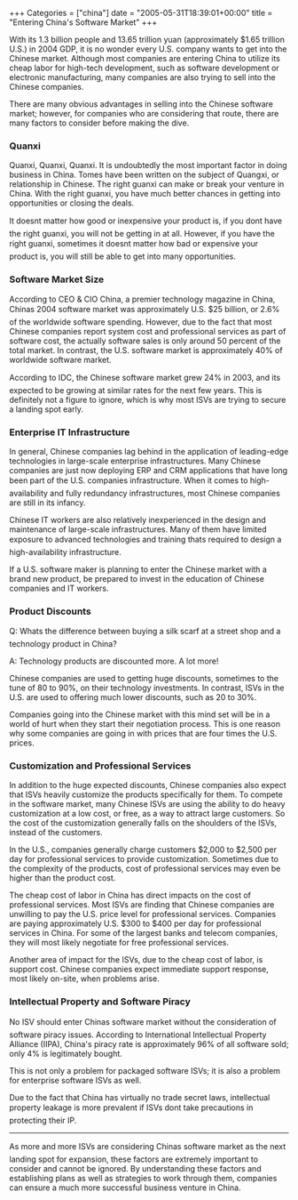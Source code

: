 +++
Categories = ["china"]
date = "2005-05-31T18:39:01+00:00"
title = "Entering China's Software Market"
+++

With its 1.3 billion people and 13.65 trillion yuan (approximately $1.65 trillion U.S.) in 2004 GDP, it is no wonder every U.S. company wants to get into the Chinese market. Although most companies are entering China to utilize its cheap labor for high-tech development, such as software development or electronic manufacturing, many companies are also trying to sell into the Chinese companies.

There are many obvious advantages in selling into the Chinese software market; however, for companies who are considering that route, there are many factors to consider before making the dive.

### Quanxi

Quanxi, Quanxi, Quanxi. It is undoubtedly the most important factor in doing business in China. Tomes have been written on the subject of Quangxi, or relationship in Chinese. The right guanxi can make or break your venture in China. With the right guanxi, you have much better chances in getting into opportunities or closing the deals.

It doesnt matter how good or inexpensive your product is, if you dont have the right guanxi, you will not be getting in at all. However, if you have the right guanxi, sometimes it doesnt matter how bad or expensive your product is, you will still be able to get into many opportunities.

### Software Market Size

According to CEO & CIO China, a premier technology magazine in China, Chinas 2004 software market was approximately U.S. $25 billion, or 2.6% of the worldwide software spending. However, due to the fact that most Chinese companies report system cost and professional services as part of software cost, the actually software sales is only around 50 percent of the total market. In contrast, the U.S. software market is approximately 40% of worldwide software market. 

According to IDC, the Chinese software market grew 24% in 2003, and its expected to be growing at similar rates for the next few years. This is definitely not a figure to ignore, which is why most ISVs are trying to secure a landing spot early.

### Enterprise IT Infrastructure

In general, Chinese companies lag behind in the application of leading-edge technologies in large-scale enterprise infrastructures. Many Chinese companies are just now deploying ERP and CRM applications that have long been part of the U.S. companies infrastructure. When it comes to high-availability and fully redundancy infrastructures, most Chinese companies are still in its infancy. 

Chinese IT workers are also relatively inexperienced in the design and maintenance of large-scale infrastructures. Many of them have limited exposure to advanced technologies and training thats required to design a high-availability infrastructure.

If a U.S. software maker is planning to enter the Chinese market with a brand new product, be prepared to invest in the education of Chinese companies and IT workers.

### Product Discounts

Q: Whats the difference between buying a silk scarf at a street shop and a technology product in China?

A: Technology products are discounted more. A lot more!

Chinese companies are used to getting huge discounts, sometimes to the tune of 80 to 90%, on their technology investments. In contrast, ISVs in the U.S. are used to offering much lower discounts, such as 20 to 30%.

Companies going into the Chinese market with this mind set will be in a world of hurt when they start their negotiation process. This is one reason why some companies are going in with prices that are four times the U.S. prices.

### Customization and Professional Services

In addition to the huge expected discounts, Chinese companies also expect that ISVs heavily customize the products specifically for them. To compete in the software market, many Chinese ISVs are using the ability to do heavy customization at a low cost, or free, as a way to attract large customers. So the cost of the customization generally falls on the shoulders of the ISVs, instead of the customers.

In the U.S., companies generally charge customers $2,000 to $2,500 per day for professional services to provide customization. Sometimes due to the complexity of the products, cost of professional services may even be higher than the product cost.

The cheap cost of labor in China has direct impacts on the cost of professional services. Most ISVs are finding that Chinese companies are unwilling to pay the U.S. price level for professional services. Companies are paying approximately U.S. $300 to $400 per day for professional services in China. For some of the largest banks and telecom companies, they will most likely negotiate for free professional services. 

Another area of impact for the ISVs, due to the cheap cost of labor, is support cost. Chinese companies expect immediate support response, most likely on-site, when problems arise. 

### Intellectual Property and Software Piracy

No ISV should enter Chinas software market without the consideration of software piracy issues. According to International Intellectual Property Alliance (IIPA), China's piracy rate is approximately 96% of all software sold; only 4% is legitimately bought. 

This is not only a problem for packaged software ISVs; it is also a problem for enterprise software ISVs as well. 

Due to the fact that China has virtually no trade secret laws, intellectual property leakage is more prevalent if ISVs dont take precautions in protecting their IP.

---

As more and more ISVs are considering Chinas software market as the next landing spot for expansion, these factors are extremely important to consider and cannot be ignored. By understanding these factors and establishing plans as well as strategies to work through them, companies can ensure a much more successful business venture in China.
